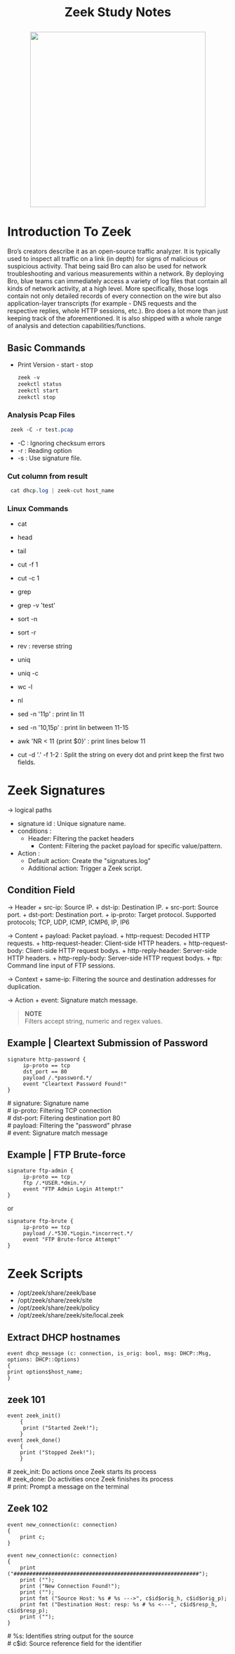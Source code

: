 <h1 align="center">Zeek Study Notes<p>
  
<p align="center">
<img src="https://netquestcorp.com/wp-content/uploads/2022/02/Zeek-Featured.png" height=400 >
</p>
  
# Introduction To Zeek
Bro’s creators describe it as an open-source traffic analyzer. It is typically used to inspect all traffic on a link (in depth) for signs of malicious or suspicious activity.
That being said Bro can also be used for network troubleshooting and various measurements within a network.
By deploying Bro, blue teams can immediately access a variety of log files that contain all kinds of network activity, at a high level. More specifically, those logs contain not only detailed records of every connection on the wire but also application-layer transcripts (for example - DNS requests and the respective replies, whole HTTP sessions, etc.). Bro does a lot more than just keeping track of the aforementioned.
It is also shipped with a whole range of analysis and detection capabilities/functions. 

## Basic Commands

+ Print Version - start - stop
  ```CSS
  zeek -v
  zeekctl status
  zeekctl start 
  zeekctl stop
  ```
### Analysis Pcap Files
```css
 zeek -C -r test.pcap
```
+ -C :  Ignoring checksum errors
+ -r :  Reading option
+ -s : Use signature file. 

### Cut column from result
```css
 cat dhcp.log | zeek-cut host_name
```



### Linux Commands

- cat
- head
- tail
- cut -f 1
- cut -c 1
- grep
- grep -v 'test'
- sort -n
- sort -r
- rev		: reverse string 
- uniq
- uniq -c 
- wc -l
- nl
- sed -n '11p' 		: print lin 11
- sed -n '10,15p' 	: print lin between 11-15
- awk 'NR < 11 {print $0}' : print lines below 11

- cut -d '.' -f 1-2	: 	Split the string on every dot and print keep the first two fields.




# Zeek Signatures

-> logical paths

- signature id :  Unique signature name.
- conditions :
  + Header: Filtering the packet headers
	+ Content: Filtering the packet payload for specific value/pattern.
- Action : 
	+ Default action: Create the "signatures.log" 
	+ Additional action: Trigger a Zeek script.



## Condition Field

-> Header
	+ src-ip: Source IP.
	+ dst-ip: Destination IP.
	+ src-port: Source port.
	+ dst-port: Destination port.
	+ ip-proto: Target protocol. Supported protocols; TCP, UDP, ICMP, ICMP6, IP, IP6

-> Content
	+ payload: Packet payload.
	+ http-request: Decoded HTTP requests.
	+ http-request-header: Client-side HTTP headers.
	+ http-request-body: Client-side HTTP request bodys.
	+ http-reply-header: Server-side HTTP headers.
	+ http-reply-body: Server-side HTTP request bodys.
	+ ftp: Command line input of FTP sessions.

-> Context
	+ same-ip: Filtering the source and destination addresses for duplication.

-> Action
	+ event: Signature match message.

>**NOTE**	
> Filters accept string, numeric and regex values.





## Example | Cleartext Submission of Password

```zeek
signature http-password {
     ip-proto == tcp
     dst_port == 80
     payload /.*password.*/
     event "Cleartext Password Found!"
}
```
\# signature: Signature name <br />
\# ip-proto: Filtering TCP connection <br />
\# dst-port: Filtering destination port 80 <br />
\# payload: Filtering the "password" phrase <br />
\# event: Signature match message <br />



## Example | FTP Brute-force

```zeek
signature ftp-admin {
     ip-proto == tcp
     ftp /.*USER.*dmin.*/
     event "FTP Admin Login Attempt!"
}
```

or
```zeek
signature ftp-brute {
     ip-proto == tcp
     payload /.*530.*Login.*incorrect.*/
     event "FTP Brute-force Attempt"
}
```



# Zeek Scripts

- /opt/zeek/share/zeek/base
- /opt/zeek/share/zeek/site
- /opt/zeek/share/zeek/policy
- /opt/zeek/share/zeek/site/local.zeek

## Extract DHCP hostnames

```zeek
event dhcp_message (c: connection, is_orig: bool, msg: DHCP::Msg, options: DHCP::Options)
{
print options$host_name;
}
```

## zeek 101

```zeek
event zeek_init()
    {
     print ("Started Zeek!");
    }
event zeek_done()
    {
    print ("Stopped Zeek!");
    }
```
\# zeek_init: Do actions once Zeek starts its process <br />
\# zeek_done: Do activities once Zeek finishes its process <br />
\# print: Prompt a message on the terminal <br />





## Zeek 102

```zeek
event new_connection(c: connection)
{
	print c;
}
```


```zeek
event new_connection(c: connection)
{
	print ("###########################################################");
	print ("");
	print ("New Connection Found!");
	print ("");
	print fmt ("Source Host: %s # %s --->", c$id$orig_h, c$id$orig_p);
	print fmt ("Destination Host: resp: %s # %s <---", c$id$resp_h, c$id$resp_p);
	print ("");
}
```
\# %s: Identifies string output for the source <br />
\# c$id: Source reference field for the identifier <br />



























